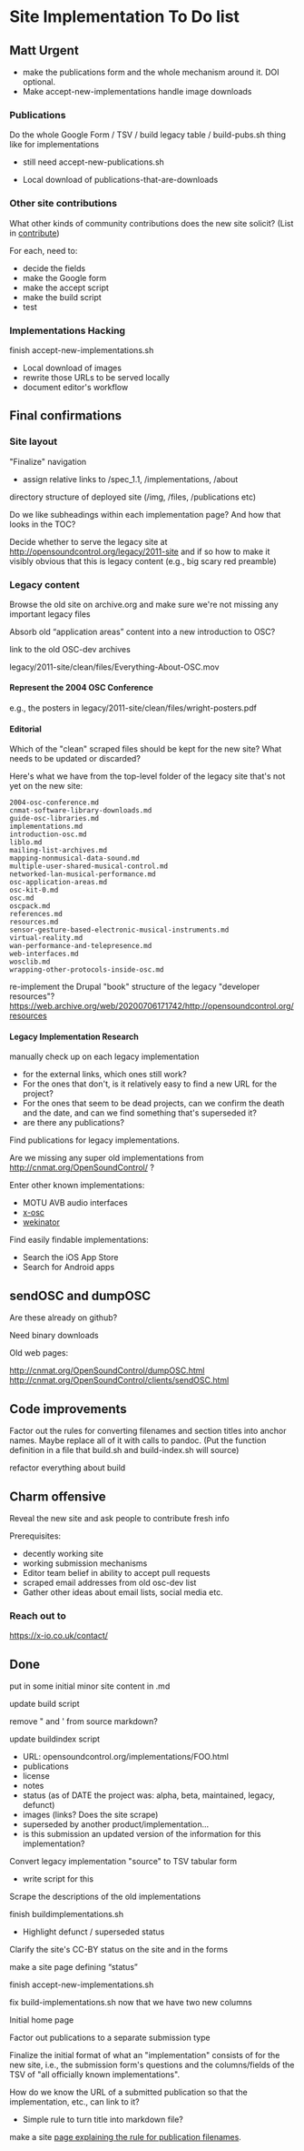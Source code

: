 


# Site Implementation To Do list

## Matt Urgent

- make the publications form and the whole mechanism around it.  DOI optional.
- Make accept-new-implementations handle image downloads

### Publications

Do the whole Google Form / TSV / build legacy table / build-pubs.sh thing like for implementations

- still need accept-new-publications.sh

- Local download of publications-that-are-downloads


### Other site contributions

What other kinds of community contributions does the new site solicit?
(List in [contribute](contribute.html))

For each, need to:

- decide the fields
- make the Google form
- make the accept script
- make the build script
- test


### Implementations Hacking

finish accept-new-implementations.sh

- Local download of images
- rewrite those URLs to be served locally
- document editor's workflow




## Final confirmations

### Site layout

"Finalize" navigation
- assign relative links to /spec_1.1, /implementations, /about

directory structure of deployed site (/img, /files, /publications etc)

Do we like subheadings within each implementation page?  And how that looks in the TOC?

Decide whether to serve the legacy site at
http://opensoundcontrol.org/legacy/2011-site and if so how to make it
visibly obvious that this is legacy content (e.g., big scary red
preamble)




### Legacy content

Browse the old site on archive.org and make sure we're not missing any important legacy files

Absorb old  “application areas” content into a new introduction to OSC?

link to the old OSC-dev archives


legacy/2011-site/clean/files/Everything-About-OSC.mov

#### Represent the 2004 OSC Conference

e.g., the posters in legacy/2011-site/clean/files/wright-posters.pdf




#### Editorial 

Which of the "clean" scraped files should be kept for the new site?
What needs to be updated or discarded?

Here's what we have from the top-level folder of the legacy site that's not yet on the new site:

````
2004-osc-conference.md
cnmat-software-library-downloads.md
guide-osc-libraries.md
implementations.md
introduction-osc.md
liblo.md
mailing-list-archives.md
mapping-nonmusical-data-sound.md
multiple-user-shared-musical-control.md
networked-lan-musical-performance.md
osc-application-areas.md
osc-kit-0.md
osc.md
oscpack.md
references.md
resources.md
sensor-gesture-based-electronic-musical-instruments.md
virtual-reality.md
wan-performance-and-telepresence.md
web-interfaces.md
wosclib.md
wrapping-other-protocols-inside-osc.md
````


re-implement the Drupal "book" structure of the legacy "developer resources"?
    https://web.archive.org/web/20200706171742/http://opensoundcontrol.org/resources



#### Legacy Implementation Research

manually check up on each legacy implementation

 - for the external links, which ones still work?
 - For the ones that don't, is it relatively easy to find a new URL for the project?
 - For the ones that seem to be dead projects, can we confirm the
   death and the date, and can we find something that's superseded it?
 - are there any publications?
 
Find publications for legacy implementations.

Are we missing any super old implementations from <http://cnmat.org/OpenSoundControl/> ?

Enter other known implementations:

* MOTU AVB audio interfaces
* [x-osc](https://x-io.co.uk/x-osc)
* [wekinator](http://www.wekinator.org)


Find easily findable implementations:

* Search the iOS App Store
* Search for Android apps



    

## sendOSC and dumpOSC

Are these already on github?

Need binary downloads

Old web pages:

<http://cnmat.org/OpenSoundControl/dumpOSC.html>
<http://cnmat.org/OpenSoundControl/clients/sendOSC.html>



## Code improvements

Factor out the rules for converting filenames and section titles into
anchor names.  Maybe replace all of it with calls to pandoc.  (Put the
function definition in a file that build.sh and build-index.sh will
source)

refactor everything about build



## Charm offensive

Reveal the new site and ask people to contribute fresh info

Prerequisites: 

* decently working site
* working submission mechanisms
* Editor team belief in ability to accept pull requests
* scraped email addresses from old osc-dev list
* Gather other ideas about email lists, social media etc.


### Reach out to

<https://x-io.co.uk/contact/>




## Done

put in some initial minor site content in .md

update build script

remove \" and \' from source markdown?

update buildindex script


- URL: opensoundcontrol.org/implementations/FOO.html
- publications
- license
- notes
- status (as of DATE the project was: alpha, beta, maintained, legacy, defunct)
- images (links? Does the site scrape)
- superseded by another product/implementation...
- is this submission an updated version of the information for this implementation?

Convert legacy implementation "source" to TSV tabular form
- write script for this

Scrape the descriptions of the old implementations


finish buildimplementations.sh

- Highlight defunct / superseded status



Clarify the site's CC-BY status on the site and in the forms

make a site page defining “status”


finish accept-new-implementations.sh

fix build-implementations.sh now that we have two new columns

Initial home page

Factor out publications to a separate submission type

Finalize the initial format of what an "implementation" consists of for
the new site, i.e., the submission form's questions and the
columns/fields of the TSV of "all officially known implementations".

How do we know the URL of a submitted publication so that the implementation, etc., can link to it?
- Simple rule to turn title into markdown file? 


make a site [page explaining the rule for publication filenames](publication-filename-rules.html).

